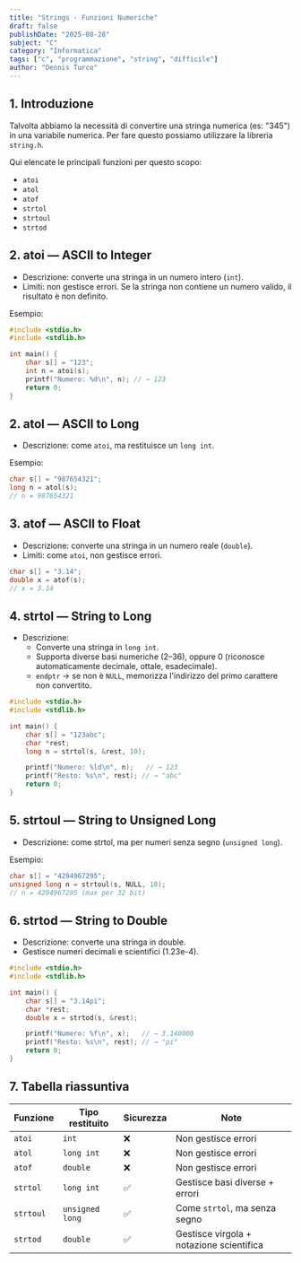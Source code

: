 ```yaml
---
title: "Strings - Funzioni Numeriche"
draft: false
publishDate: "2025-08-28"
subject: "C"
category: "Informatica"
tags: ["c", "programmazione", "string", "difficile"]
author: "Dennis Turco"
---
```


## 1. Introduzione

Talvolta abbiamo la necessità di convertire una stringa numerica (es: "345") in una variabile numerica. Per fare questo possiamo utilizzare la libreria `string.h`.

Qui elencate le principali funzioni per questo scopo:

- `atoi`
- `atol`
- `atof`
- `strtol`
- `strtoul`
- `strtod`

## 2. atoi — ASCII to Integer

- Descrizione: converte una stringa in un numero intero (`int`).
- Limiti: non gestisce errori. Se la stringa non contiene un numero valido, il risultato è non definito.

Esempio:

```c
#include <stdio.h>
#include <stdlib.h>

int main() {
    char s[] = "123";
    int n = atoi(s);
    printf("Numero: %d\n", n); // → 123
    return 0;
}
```

## 2. atol — ASCII to Long

- Descrizione: come `atoi`, ma restituisce un `long int`.

Esempio:

```c
char s[] = "987654321";
long n = atol(s);
// n = 987654321
```

## 3. atof — ASCII to Float

- Descrizione: converte una stringa in un numero reale (`double`).
- Limiti: come `atoi`, non gestisce errori.

```c
char s[] = "3.14";
double x = atof(s);
// x = 3.14
```

## 4. strtol — String to Long

- Descrizione:
  - Converte una stringa in `long int`.
  - Supporta diverse basi numeriche (2–36), oppure 0 (riconosce automaticamente decimale, ottale, esadecimale).
  - `endptr` → se non è `NULL`, memorizza l'indirizzo del primo carattere non convertito.

```c
#include <stdio.h>
#include <stdlib.h>

int main() {
    char s[] = "123abc";
    char *rest;
    long n = strtol(s, &rest, 10);

    printf("Numero: %ld\n", n);   // → 123
    printf("Resto: %s\n", rest); // → "abc"
    return 0;
}

```

## 5. strtoul — String to Unsigned Long

- Descrizione: come strtol, ma per numeri senza segno (`unsigned long`).

Esempio:

```c
char s[] = "4294967295";
unsigned long n = strtoul(s, NULL, 10);
// n = 4294967295 (max per 32 bit)
```

## 6. strtod — String to Double

- Descrizione: converte una stringa in double.
- Gestisce numeri decimali e scientifici (1.23e-4).

```c
#include <stdio.h>
#include <stdlib.h>

int main() {
    char s[] = "3.14pi";
    char *rest;
    double x = strtod(s, &rest);

    printf("Numero: %f\n", x);   // → 3.140000
    printf("Resto: %s\n", rest); // → "pi"
    return 0;
}
```

## 7. Tabella riassuntiva

| Funzione  | Tipo restituito | Sicurezza | Note                                     |
| --------- | --------------- | --------- | ---------------------------------------- |
| `atoi`    | `int`           | ❌         | Non gestisce errori                      |
| `atol`    | `long int`      | ❌         | Non gestisce errori                      |
| `atof`    | `double`        | ❌         | Non gestisce errori                      |
| `strtol`  | `long int`      | ✅         | Gestisce basi diverse + errori           |
| `strtoul` | `unsigned long` | ✅         | Come `strtol`, ma senza segno            |
| `strtod`  | `double`        | ✅         | Gestisce virgola + notazione scientifica |
